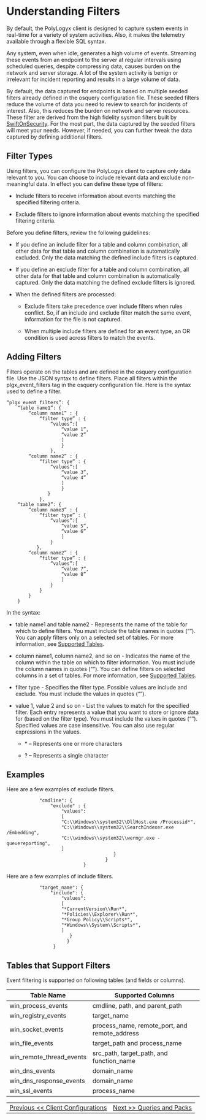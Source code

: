 Understanding Filters
======================

By default, the PolyLogyx client is designed to capture system events in
real-time for a variety of system activities. Also, it makes the telemetry
available through a flexible SQL syntax.

Any system, even when idle, generates a high volume of events. Streaming these
events from an endpoint to the server at regular intervals using scheduled
queries, despite compressing data, causes burden on the network and server
storage. A lot of the system activity is benign or irrelevant for incident
reporting and results in a large volume of data.

By default, the data captured for endpoints is based on multiple seeded filters
already defined in the osquery configuration file. These seeded filters reduce
the volume of data you need to review to search for incidents of interest. Also,
this reduces the burden on network and server resources. These filter are
derived from the high fidelity sysmon filters built by
[SwiftOnSecurity](https://github.com/SwiftOnSecurity/sysmon-config). For the
most part, the data captured by the seeded filters will meet your needs.
However, if needed, you can further tweak the data captured by defining
additional filters.

Filter Types
------------

Using filters, you can configure the PolyLogyx client to capture only data
relevant to you. You can choose to include relevant data and exclude
non-meaningful data. In effect you can define these type of filters:

-   Include filters to receive information about events matching the specified
    filtering criteria.

-   Exclude filters to ignore information about events matching the specified
    filtering criteria.

Before you define filters, review the following guidelines:

-   If you define an include filter for a table and column combination, all
    other data for that table and column combination is automatically excluded.
    Only the data matching the defined include filters is captured.

-   If you define an exclude filter for a table and column combination, all
    other data for that table and column combination is automatically captured.
    Only the data matching the defined exclude filters is ignored.

-   When the defined filters are processed:

    -   Exclude filters take precedence over include filters when rules
        conflict. So, if an include and exclude filter match the same event,
        information for the file is not captured.

    -   When multiple include filters are defined for an event type, an OR condition is used across filters to match the events.    

Adding Filters
--------------

Filters operate on the tables and are defined in the
osquery configuration file. Use the JSON syntax to define filters. Place all
filters within the plgx_event_filters tag in the osquery configuration file.
Here is the syntax used to define a filter.
``` 
“plgx_event_filters”: {
 	“table name1”: {
		“column name1” : {
			“filter type” : {
				“values”:[
					“value 1”,
					“value 2”
					]
					}
				},
		“column name2” : {
			“filter type” : {
				“values”:[
					“value 3”,
					“value 4”
					]
				    }
			   }
			},
	“table name2”: {
		“column name3” : {
			“filter type” : {
				“values”:[
					“value 5”,
					“value 6”
					]
				}
		   },
		“column name2” : {
			“filter type” : {
				“values”:[
					“value 7”,
					“value 8”
					]
				}
			}
		}
	}

```
 
In the syntax:

-   table name1 and table name2 - Represents the name of the table for which to
    define filters. You must include the table names in quotes (“”). You can
    apply filters only on a selected set of tables. For more information, see
    [Supported Tables](#tables-that-support-filters).

-   column name1, column name2, and so on - Indicates the name of the column
    within the table on which to filter information. You must include the column
    names in quotes (“”). You can define filters on selected columns in a set of
    tables. For more information, see [Supported
    Tables](#tables-that-support-filters).

-   filter type - Specifies the filter type. Possible values are include and
    exclude. You must include the values in quotes (“”).

-   value 1, value 2 and so on - List the values to match for the specified
    filter. Each entry represents a value that you want to store or ignore data
    for (based on the filter type). You must include the values in quotes (“”).
    Specified values are case insensitive. You can also use regular expressions
    in the values.

    -   \* – Represents one or more characters

    -   ? – Represents a single character

Examples
--------

Here are a few examples of exclude filters.
``` "win_process_events": {	
			"cmdline": {
				"exclude" : {
					"values": 
					[
					"C:\\Windows\\system32\\DllHost.exe /Processid*",
					"C:\\Windows\\system32\\SearchIndexer.exe /Embedding",
					"C:\\windows\\system32\\wermgr.exe -queuereporting",
					]
     		            	           }
                                    }
                            }
```
Here are a few examples of include filters.
``` "win_registry_events": {
			"target_name": {
				"include": {
					"values": 
					[
					"*CurrentVersion\\Run*",
					"*Policies\\Explorer\\Run*",
					"*Group Policy\\Scripts*",
					"*Windows\\System\\Scripts*",
					]
					   }
				      }
			     }
```

Tables that Support Filters
---------------------------

Event filtering is supported on following tables (and fields or columns).

| Table Name                                                  | Supported Columns |
|-------------------------------------------------------------|-------------------|
|  win_process_events                                         | cmdline, path, and parent_path           |
|  win_registry_events                                        | target_name       |
|  win_socket_events                                          | process_name, remote_port, and remote_address      |
|  win_file_events                                            | target_path and process_name       |
|  win_remote_thread_events                                   | src_path, target_path, and function_name          |
|  win_dns_events                                             | domain_name       |
|  win_dns_response_events                                    | domain_name       |
|  win_ssl_events                                             | process_name       |


|										|																							|
|:---									|													   								    ---:|
|[Previous << Client Configurations](../04_PolyLogyx_Client_Configurations/Readme.md)  | [Next >> Queries and Packs](../06_Queries_and_packs/Readme.md)|
